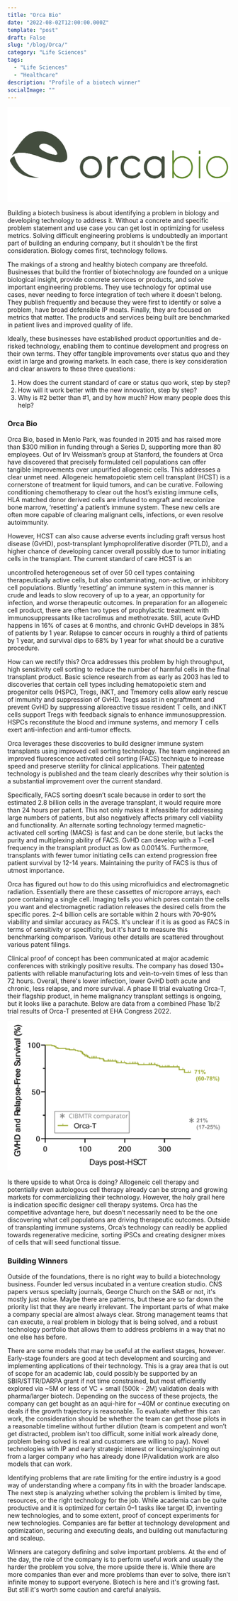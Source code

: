 ```yaml
---
title: "Orca Bio"
date: "2022-08-02T12:00:00.000Z"
template: "post"
draft: False
slug: "/blog/Orca/"
category: "Life Sciences"
tags:
  - "Life Sciences"
  - "Healthcare"
description: "Profile of a biotech winner"
socialImage: ""
---
```


![logo](logo.jpg "logo")

Building a biotech business is about identifying a problem in biology and developing technology to address it. Without a concrete and specific problem statement and use case you can get lost in optimizing for useless metrics. Solving difficult engineering problems is undoubtedly an important part of building an enduring company, but it shouldn’t be the first consideration. Biology comes first, technology follows.

The makings of a strong and healthy biotech company are threefold. Businesses that build the frontier of biotechnology are founded on a unique biological insight, provide concrete services or products, and solve important engineering problems. They use technology for optimal use cases, never needing to force integration of tech where it doesn’t belong. They publish frequently and because they were first to identify or solve a problem, have broad defensible IP moats. Finally, they are focused on metrics that matter. The products and services being built are benchmarked in patient lives and improved quality of life.

Ideally, these businesses have established product opportunities and de-risked technology, enabling them to continue development and progress on their own terms. They offer tangible improvements over status quo and they exist in large and growing markets. In each case, there is key consideration and clear answers to these three questions:

1. How does the current standard of care or status quo work, step by step?
2. How will it work better with the new innovation, step by step?
3. Why is \#2 better than \#1, and by how much? How many people does this help?

### Orca Bio

Orca Bio, based in Menlo Park, was founded in 2015 and has raised more than $300 million in funding through a Series D, supporting more than 80 employees. Out of Irv Weissman’s group at Stanford, the founders at Orca have discovered that precisely formulated cell populations can offer tangible improvements over unpurified allogeneic cells. This addresses a clear unmet need. Allogeneic hematopoietic stem cell transplant (HCST) is a cornerstone of treatment for liquid tumors, and can be curative. Following conditioning chemotherapy to clear out the host’s existing immune cells, HLA matched donor derived cells are infused to engraft and recolonize bone marrow, ‘resetting’ a patient’s immune system. These new cells are often more capable of clearing malignant cells, infections, or even resolve autoimmunity.

However, HCST can also cause adverse events including graft versus host disease (GvHD), post-transplant lymphoproliferative disorder (PTLD), and a higher chance of developing cancer overall possibly due to tumor initiating cells in the transplant. The current standard of care HCST is an

uncontrolled heterogeneous set of over 50 cell types containing therapeutically active cells, but also contaminating, non-active, or inhibitory cell populations. Bluntly ‘resetting’ an immune system in this manner is crude and leads to slow recovery of up to a year, an opportunity for infection, and worse therapeutic outcomes. In preparation for an allogeneic cell product, there are often two types of prophylactic treatment with immunosuppressants like tacrolimus and methotrexate. Still, acute GvHD happens in 16% of cases at 6 months, and chronic GvHD develops in 38% of patients by 1 year. Relapse to cancer occurs in roughly a third of patients by 1 year, and survival dips to 68% by 1 year for what should be a curative procedure.

How can we rectify this? Orca addresses this problem by high throughput, high sensitivity cell sorting to reduce the number of harmful cells in the final transplant product. Basic science research from as early as 2003 has led to discoveries that certain cell types including hematopoietic stem and progenitor cells (HSPC), Tregs, iNKT, and Tmemory cells allow early rescue of immunity and suppression of GvHD. Tregs assist in engraftment and prevent GvHD by suppressing alloreactive tissue resident T cells, and iNKT cells support Tregs with feedback signals to enhance immunosuppression. HSPCs reconstitute the blood and immune systems, and memory T cells exert anti-infection and anti-tumor effects.

Orca leverages these discoveries to build designer immune system transplants using improved cell sorting technology. The team engineered an improved fluorescence activated cell sorting (FACS) technique to increase speed and preserve sterility for clinical applications. Their [patented](https://patents.google.com/?assignee=Orca+Biosystems&oq=Orca+Biosystems) technology is published and the team clearly describes why their solution is a substantial improvement over the current standard.

Specifically, FACS sorting doesn’t scale because in order to sort the estimated 2.8 billion cells in the average transplant, it would require more than 24 hours per patient. This not only makes it infeasible for addressing large numbers of patients, but also negatively affects primary cell viability and functionality. An alternate sorting technology termed magnetic-activated cell sorting (MACS) is fast and can be done sterile, but lacks the purity and multiplexing ability of FACS. GvHD can develop with a T-cell frequency in the transplant product as low as 0.0014%. Furthermore, transplants with fewer tumor initiating cells can extend progression free patient survival by 12-14 years. Maintaining the purity of FACS is thus of utmost importance.

Orca has figured out how to do this using microfluidics and electromagnetic radiation. Essentially there are these cassettes of micropore arrays, each pore containing a single cell. Imaging tells you which pores contain the cells you want and electromagnetic radiation releases the desired cells from the specific pores. 2-4 billion cells are sortable within 2 hours with 70-90% viability and similar accuracy as FACS. It's unclear if it is as good as FACS in terms of sensitivity or specificity, but it's hard to measure this benchmarking comparison. Various other details are scattered throughout various patent filings.

Clinical proof of concept has been communicated at major academic conferences with strikingly positive results. The company has dosed 130+ patients with reliable manufacturing lots and vein-to-vein times of less than 72 hours. Overall, there's lower infection, lower GvHD both acute and chronic, less relapse, and more survival. A phase III trial evaluating Orca-T, their flagship product, in heme malignancy transplant settings is ongoing, but it looks like a parachute. Below are data from a combined Phase 1b/2 trial results of Orca-T presented at EHA Congress 2022.

![data](data.jpg "data")

Is there upside to what Orca is doing? Allogeneic cell therapy and potentially even autologous cell therapy already can be strong and growing markets for commercializing their technology. However, the holy grail here is indication specific designer cell therapy systems. Orca has the competitive advantage here, but doesn’t necessarily need to be the one discovering what cell populations are driving therapeutic outcomes. Outside of transplanting immune systems, Orca’s technology can readily be applied towards regenerative medicine, sorting iPSCs and creating designer mixes of cells that will seed functional tissue.

### Building Winners

Outside of the foundations, there is no right way to build a biotechnology business. Founder led versus incubated in a venture creation studio. CNS papers versus specialty journals, George Church on the SAB or not, it's mostly just noise. Maybe there are patterns, but these are so far down the priority list that they are nearly irrelevant. The important parts of what make a company special are almost always clear. Strong management teams that can execute, a real problem in biology that is being solved, and a robust technology portfolio that allows them to address problems in a way that no one else has before.

There are some models that may be useful at the earliest stages, however. Early-stage founders are good at tech development and sourcing and implementing applications of their technology. This is a gray area that is out of scope for an academic lab, could possibly be supported by an SBIR/STTR/DARPA grant if not time constrained, but most efficiently explored via ~5M or less of VC + small (500k - 2M) validation deals with pharma/larger biotech. Depending on the success of these projects, the company can get bought as an aqui-hire for ~40M or continue executing on deals if the growth trajectory is reasonable. To evaluate whether this can work, the consideration should be whether the team can get those pilots in a reasonable timeline without further dilution (team is competent and won’t get distracted, problem isn’t too difficult, some initial work already done, problem being solved is real and customers are willing to pay). Novel technologies with IP and early strategic interest or licensing/spinning out from a larger company who has already done IP/validation work are also models that can work.

Identifying problems that are rate limiting for the entire industry is a good way of understanding where a company fits in with the broader landscape. The next step is analyzing whether solving the problem is limited by time, resources, or the right technology for the job. While academia can be quite productive and it is optimized for certain 0–1 tasks like target ID, inventing new technologies, and to some extent, proof of concept experiments for new technologies. Companies are far better at technology development and optimization, securing and executing deals, and building out manufacturing and scaleup.

Winners are category defining and solve important problems. At the end of the day, the role of the company is to perform useful work and usually the harder the problem you solve, the more upside there is. While there are more companies than ever and more problems than ever to solve, there isn’t infinite money to support everyone. Biotech is here and it's growing fast. But still it's worth some caution and careful analysis.
